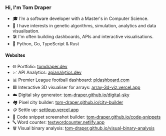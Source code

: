 ### Hi, I'm Tom Draper
- 🎓 I’m a software developer with a Master's in Computer Science.
- 👀 I have interests in genetic algorithms, simulation, analytics and data visualisation.
- 🛠️ I'm often building dashboards, APIs and interactive visualisations.
- 💙 Python, Go, TypeScript & Rust

#### Websites
- 🌐 Portfolio:                                  [tomdraper.dev](https://tomdraper.dev)
- 📈 API Analytics:                              [apianalytics.dev](https://apianalytics.dev)
- 📊 Premier League football dashboard:          [pldashboard.com](https://pldashboard.com)
- 🟩 Interactive 3D visualiser for arrays:       [array-3d-viz.vercel.app](https://array-3d-viz.vercel.app)
- ☁️ Digital sky generator:                      [tom-draper.github.io/digital-sky](https://tom-draper.github.io/digital-sky)
- 🏘️ Pixel city builder:                         [tom-draper.github.io/city-builder](https://tom-draper.github.io/city-builder)
- 🪙 Settle up:                                  [settleup.vercel.app](https://settleup.vercel.app/)
- 📸 Code snippet screenshot builder:            [tom-draper.github.io/code-snippets](https://tom-draper.github.io/code-snippets) 
- 🔤 Word counter:                               [textwordcounter.netlify.app](https://textwordcounter.netlify.app)
- 🗑️ Visual binary analysis:                     [tom-draper.github.io/visual-binary-analysis](https://tom-draper.github.io/visual-binary-analysis)

